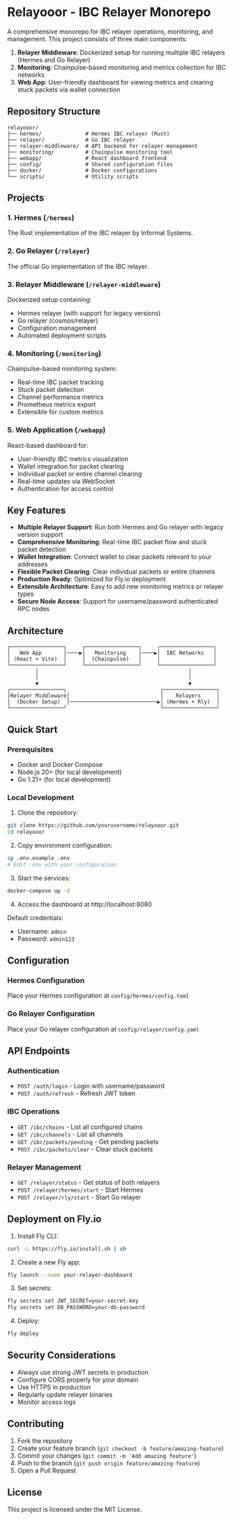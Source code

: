 # Relayooor - IBC Relayer Monorepo

A comprehensive monorepo for IBC relayer operations, monitoring, and management. This project consists of three main components:

1. **Relayer Middleware**: Dockerized setup for running multiple IBC relayers (Hermes and Go Relayer)
2. **Monitoring**: Chainpulse-based monitoring and metrics collection for IBC networks
3. **Web App**: User-friendly dashboard for viewing metrics and clearing stuck packets via wallet connection

## Repository Structure

```
relayooor/
├── hermes/              # Hermes IBC relayer (Rust)
├── relayer/             # Go IBC relayer
├── relayer-middleware/  # API backend for relayer management
├── monitoring/          # Chainpulse monitoring tool
├── webapp/              # React dashboard frontend
├── config/              # Shared configuration files
├── docker/              # Docker configurations
└── scripts/             # Utility scripts
```

## Projects

### 1. Hermes (`/hermes`)
The Rust implementation of the IBC relayer by Informal Systems.

### 2. Go Relayer (`/relayer`)
The official Go implementation of the IBC relayer.

### 3. Relayer Middleware (`/relayer-middleware`)
Dockerized setup containing:
- Hermes relayer (with support for legacy versions)
- Go relayer (cosmos/relayer)
- Configuration management
- Automated deployment scripts

### 4. Monitoring (`/monitoring`)
Chainpulse-based monitoring system:
- Real-time IBC packet tracking
- Stuck packet detection
- Channel performance metrics
- Prometheus metrics export
- Extensible for custom metrics

### 5. Web Application (`/webapp`)
React-based dashboard for:
- User-friendly IBC metrics visualization
- Wallet integration for packet clearing
- Individual packet or entire channel clearing
- Real-time updates via WebSocket
- Authentication for access control

## Key Features

- **Multiple Relayer Support**: Run both Hermes and Go relayer with legacy version support
- **Comprehensive Monitoring**: Real-time IBC packet flow and stuck packet detection
- **Wallet Integration**: Connect wallet to clear packets relevant to your addresses
- **Flexible Packet Clearing**: Clear individual packets or entire channels
- **Production Ready**: Optimized for Fly.io deployment
- **Extensible Architecture**: Easy to add new monitoring metrics or relayer types
- **Secure Node Access**: Support for username/password authenticated RPC nodes

## Architecture

```
┌─────────────────┐     ┌─────────────────┐     ┌─────────────────┐
│   Web App       │────▶│   Monitoring    │────▶│  IBC Networks   │
│ (React + Vite)  │     │  (Chainpulse)   │     │                 │
└─────────────────┘     └─────────────────┘     └─────────────────┘
         │                                                │
         │                                                │
         ▼                                                ▼
┌─────────────────┐                              ┌─────────────────┐
│Relayer Middleware│                             │    Relayers     │
│  (Docker Setup)  │────────────────────────────▶│ (Hermes + Rly)  │
└─────────────────┘                              └─────────────────┘
```

## Quick Start

### Prerequisites

- Docker and Docker Compose
- Node.js 20+ (for local development)
- Go 1.21+ (for local development)

### Local Development

1. Clone the repository:
```bash
git clone https://github.com/yourusername/relayooor.git
cd relayooor
```

2. Copy environment configuration:
```bash
cp .env.example .env
# Edit .env with your configuration
```

3. Start the services:
```bash
docker-compose up -d
```

4. Access the dashboard at http://localhost:8080

Default credentials:
- Username: `admin`
- Password: `admin123`

## Configuration

### Hermes Configuration

Place your Hermes configuration at `config/hermes/config.toml`

### Go Relayer Configuration

Place your Go relayer configuration at `config/relayer/config.yaml`

## API Endpoints

### Authentication
- `POST /auth/login` - Login with username/password
- `POST /auth/refresh` - Refresh JWT token

### IBC Operations
- `GET /ibc/chains` - List all configured chains
- `GET /ibc/channels` - List all channels
- `GET /ibc/packets/pending` - Get pending packets
- `POST /ibc/packets/clear` - Clear stuck packets

### Relayer Management
- `GET /relayer/status` - Get status of both relayers
- `POST /relayer/hermes/start` - Start Hermes
- `POST /relayer/rly/start` - Start Go relayer

## Deployment on Fly.io

1. Install Fly CLI:
```bash
curl -L https://fly.io/install.sh | sh
```

2. Create a new Fly app:
```bash
fly launch --name your-relayer-dashboard
```

3. Set secrets:
```bash
fly secrets set JWT_SECRET=your-secret-key
fly secrets set DB_PASSWORD=your-db-password
```

4. Deploy:
```bash
fly deploy
```

## Security Considerations

- Always use strong JWT secrets in production
- Configure CORS properly for your domain
- Use HTTPS in production
- Regularly update relayer binaries
- Monitor access logs

## Contributing

1. Fork the repository
2. Create your feature branch (`git checkout -b feature/amazing-feature`)
3. Commit your changes (`git commit -m 'Add amazing feature'`)
4. Push to the branch (`git push origin feature/amazing-feature`)
5. Open a Pull Request

## License

This project is licensed under the MIT License.